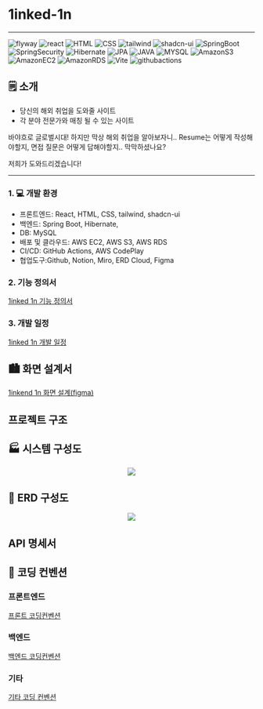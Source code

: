 #  1inked-1n
  
-------------------------  
<img alt="flyway" src ="https://img.shields.io/badge/Flyway-CC0200.svg?&style=for-the-badge&logo=flyway&logoColor=white"/>  
<img alt="react" src ="https://img.shields.io/badge/React-61DAFB.svg?&style=for-the-badge&logo=React&logoColor=black"/>  
<img alt="HTML" src ="https://img.shields.io/badge/html5-E34F26.svg?&style=for-the-badge&logo=html5&logoColor=white"/>  
<img alt="CSS" src ="https://img.shields.io/badge/css3-1572B6.svg?&style=for-the-badge&logo=css3&logoColor=white"/>  
<img alt="tailwind" src ="https://img.shields.io/badge/tailwind-06B6D4.svg?&style=for-the-badge&logo=tailwindcss&logoColor=white"/>  
<img alt="shadcn-ui" src ="https://img.shields.io/badge/shadcn/ui-000000.svg?&style=for-the-badge&logo=shadcnui&logoColor=white"/>  
<img alt="SpringBoot" src ="https://img.shields.io/badge/Spring Boot-6DB33F.svg?&style=for-the-badge&logo=Spring Boot&logoColor=white"/>  
<img alt="SpringSecurity" src ="https://img.shields.io/badge/Spring Security-6DB33F.svg?&style=for-the-badge&logo=springsecurity&logoColor=white"/> 
<img alt="Hibernate" src ="https://img.shields.io/badge/hibernate-59666C.svg?&style=for-the-badge&logo=hibernate&logoColor=white"/>
<img alt="JPA" src ="https://img.shields.io/badge/JPA-6DB33F.svg?&style=for-the-badge&logo=jpa&logoColor=white"/>  
<img alt ="JAVA" src="https://img.shields.io/badge/java-007396?style=for-the-badge&logo=java&logoColor=white">
<img alt="MYSQL" src ="https://img.shields.io/badge/MySQL-4479A1.svg?&style=for-the-badge&logo=MySQL&logoColor=white"/>  
<img alt="AmazonS3" src ="https://img.shields.io/badge/Amazon S3-569A31.svg?&style=for-the-badge&logo=Amazon S3&logoColor=white"/>  
<img alt="AmazonEC2" src ="https://img.shields.io/badge/Amazon EC2-FF9900.svg?&style=for-the-badge&logo=Amazon EC2&logoColor=white"/>  
<img alt="AmazonRDS" src ="https://img.shields.io/badge/Amazon RDS-527FFF.svg?&style=for-the-badge&logo=Amazon RDS&logoColor=white"/>  
<img alt="Vite" src ="https://img.shields.io/badge/Vite-646CFF.svg?&style=for-the-badge&logo=Vite&logoColor=white"/>  
<img alt="githubactions" src ="https://img.shields.io/badge/github actions-2088FF.svg?&style=for-the-badge&logo=githubactions&logoColor=white"/>

## 🗒️ 소개
- 당신의 해외 취업을 도와줄 사이트
- 각 분야 전문가와 매칭 될 수 있는 사이트

바야흐로 글로벌시대! 하지만 막상 해외 취업을 알아보자니.. Resume는 어떻게 작성해야할지, 면접 질문은 어떻게 답해야할지.. 막막하셨나요?

저희가 도와드리겠습니다!
****

### 1. 💻 개발 환경
- 프론트엔드: React, HTML, CSS, tailwind, shadcn-ui
- 백엔드: Spring Boot, Hibernate,
- DB: MySQL
- 배포 및 클라우드: AWS EC2, AWS S3, AWS RDS
- CI/CD: GitHub Actions, AWS CodePlay
- 협업도구:Github, Notion, Miro, ERD Cloud, Figma

### 2. 기능 정의서
[1inked 1n 기능 정의서](https://www.notion.so/oreumi/277fcbe54a704fa5bdef217d0d61f6f0)

### 3. 개발 일정
[1inked 1n 개발 일정](https://www.notion.so/oreumi/1-1inked-1n-d09992fed57c4e0e980acc4107a55e2d)

## 🏙️ 화면 설계서
[1inkend 1n 화면 설계(figma)](https://www.figma.com/design/4Ypf3cLJBIoLrJ3pAu1YRU/Final-Project?node-id=0-1&t=TKggU5nXcle1n5yc-0)

## 프로젝트 구조

## 🏭 시스템 구성도

<p align="center">
  <img src="https://github.com/Garodden/1inked-1n/assets/143177939/68a048e7-7431-4338-92ed-e08eb9814e1e">
</p>

## 🍻 ERD 구성도

<p align="center">
  <img src="https://github.com/Garodden/1inked-1n/assets/143177939/8ae0142c-98c3-451e-b438-9ae721266310">
</p>

## API 명세서

## 📐 코딩 컨벤션

### 프론트엔드
[프론트 코딩컨벤션](https://github.com/Garodden/1inked-1n/wiki/Front-%EC%BD%94%EB%94%A9-%EC%BB%A8%EB%B2%A4%EC%85%98)

### 백엔드
[백엔드 코딩컨벤션](https://github.com/Garodden/1inked-1n/wiki/Backend-%EC%BD%94%EB%94%A9%EC%BB%A8%EB%B2%A4%EC%85%98)

### 기타
[기타 코딩 컨벤션](https://github.com/Garodden/1inked-1n/wiki/Other-%EC%BD%94%EB%94%A9%EC%BB%A8%EB%B2%A4%EC%85%98)

